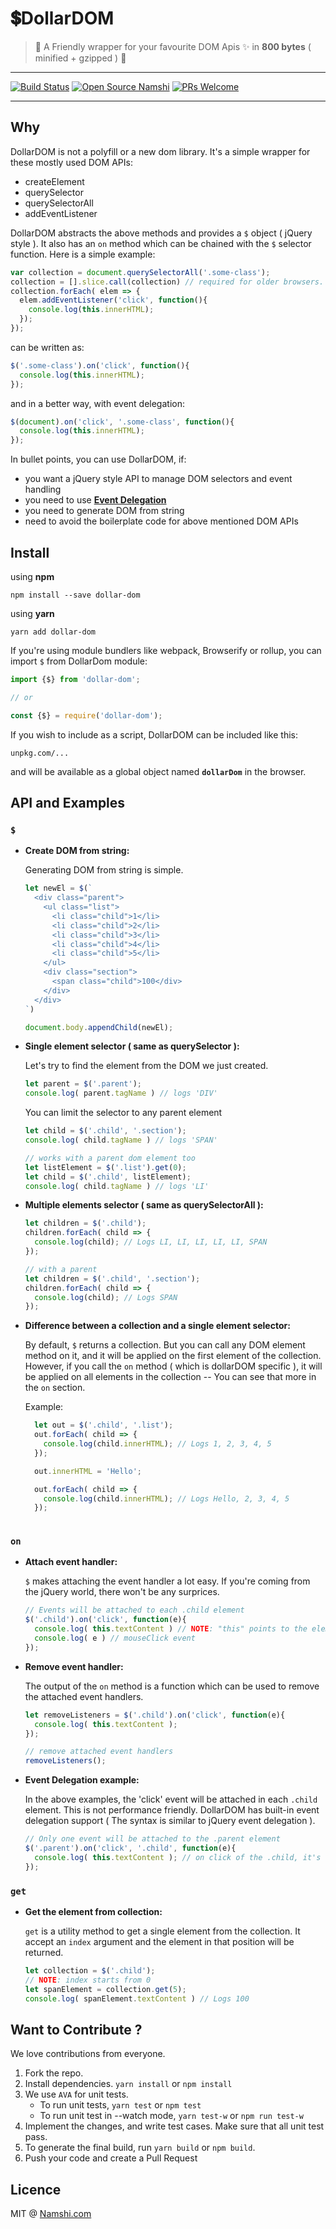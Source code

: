 # 💲DollarDOM

> 👬 A Friendly wrapper for your favourite DOM Apis ✨ in **800 bytes** ( minified + gzipped ) 🙌

<hr>

[![Build Status](https://travis-ci.org/namshi/dollar-dom.svg?branch=master)](https://travis-ci.org/namshi/dollar-dom)
[![Open Source Namshi](https://img.shields.io/badge/open--source-Namshi-blue.svg)](https://github.com/namshi)
[![PRs Welcome](https://img.shields.io/badge/PRs-welcome-brightgreen.svg?style=flat-square)](http://makeapullrequest.com)

<hr>

## Why

DollarDOM is not a polyfill or a new dom library. It's a simple wrapper for these mostly used DOM APIs:
  - createElement
  - querySelector 
  - querySelectorAll
  - addEventListener

DollarDOM abstracts the above methods and provides a `$` object ( jQuery style ). It also has an `on` method which can be chained with the `$` selector function. Here is a simple example:

```js
var collection = document.querySelectorAll('.some-class');
collection = [].slice.call(collection) // required for older browsers.
collection.forEach( elem => {
  elem.addEventListener('click', function(){
    console.log(this.innerHTML);
  }); 
});
```
 can be written as:

 ```js
 $('.some-class').on('click', function(){ 
   console.log(this.innerHTML);
 });
 ```

 and in a better way, with event delegation:

 ```js
 $(document).on('click', '.some-class', function(){ 
   console.log(this.innerHTML);
 });
 ```

In bullet points, you can use DollarDOM, if:

- you want a jQuery style API to manage DOM selectors and event handling
- you need to use __[Event Delegation](https://learn.jquery.com/events/event-delegation/)__
- you need to generate DOM from string
- need to avoid the boilerplate code for above mentioned DOM APIs

## Install

using **npm**

    npm install --save dollar-dom

using **yarn**

    yarn add dollar-dom

If you're using module bundlers like webpack, Browserify or rollup, you can import `$` from DollarDom module:

```js
import {$} from 'dollar-dom';

// or

const {$} = require('dollar-dom');
```

If you wish to include as a script, DollarDOM can be included like this:

    unpkg.com/...

and will be available as a global object named **`dollarDom`** in the browser.

## API and Examples

### __`$`__

- **Create DOM from string:**

  Generating DOM from string is simple.

  ```js
  let newEl = $(`
    <div class="parent">
      <ul class="list">
        <li class="child">1</li>
        <li class="child">2</li>
        <li class="child">3</li>
        <li class="child">4</li>
        <li class="child">5</li>
      </ul>
      <div class="section">
        <span class="child">100</div>
      </div>
    </div>
  `)

  document.body.appendChild(newEl);
  ```

- **Single element selector ( same as querySelector ):**
  
  Let's try to find the element from the DOM we just created.

  ```js
  let parent = $('.parent');
  console.log( parent.tagName ) // logs 'DIV'
  ```

  You can limit the selector to any parent element

  ```js
  let child = $('.child', '.section');
  console.log( child.tagName ) // logs 'SPAN'

  // works with a parent dom element too
  let listElement = $('.list').get(0);
  let child = $('.child', listElement);
  console.log( child.tagName ) // logs 'LI'
  ```
- **Multiple elements selector ( same as querySelectorAll ):**

  ```js
  let children = $('.child');
  children.forEach( child => {
    console.log(child); // Logs LI, LI, LI, LI, LI, SPAN
  });

  // with a parent
  let children = $('.child', '.section');
  children.forEach( child => {
    console.log(child); // Logs SPAN
  });
  ```

- **Difference between a collection and a single element selector:**

  By default, `$` returns a collection. But you can call any DOM element method on it, and it will be applied on the 
  first element of the collection. However, if you call the `on` method ( which is dollarDOM specific ), it will be applied on all elements in the collection -- You can see that more in the `on` section.

  Example:

  ```js
    let out = $('.child', '.list');
    out.forEach( child => {
      console.log(child.innerHTML); // Logs 1, 2, 3, 4, 5
    });

    out.innerHTML = 'Hello';

    out.forEach( child => {
      console.log(child.innerHTML); // Logs Hello, 2, 3, 4, 5
    });
    
  ```

### __`on`__

- **Attach event handler:**

  `$` makes attaching the event handler a lot easy. If you're coming from the jQuery world, there won't be any surprices.

  ```js
  // Events will be attached to each .child element
  $('.child').on('click', function(e){
    console.log( this.textContent ) // NOTE: "this" points to the element clicked. Make sure not to use arrow function as a handler
    console.log( e ) // mouseClick event
  });
  ```

- **Remove event handler:**

  The output of the `on` method is a function which can be used to remove the attached event handlers.

  ```js
  let removeListeners = $('.child').on('click', function(e){
    console.log( this.textContent );
  });

  // remove attached event handlers
  removeListeners();
  ```

- **Event Delegation example:**

  In the above examples, the 'click' event will be attached in each `.child` element. This is not performance friendly. DollarDOM has built-in event delegation support ( The syntax is similar to jQuery event delegation ). 

  ```js
  // Only one event will be attached to the .parent element
  $('.parent').on('click', '.child', function(e){
    console.log( this.textContent ); // on click of the .child, it's textContent will be logged.
  });
  ```

### __`get`__

- **Get the element from collection:**

  `get` is a utility method to get a single element from the collection. It accept an `index` argument and the element in that position will be returned. 

  ```js
  let collection = $('.child');
  // NOTE: index starts from 0
  let spanElement = collection.get(5);
  console.log( spanElement.textContent ) // Logs 100
  ```

## Want to Contribute ?

We love contributions from everyone. 
  1. Fork the repo.
  2. Install dependencies. `yarn install` or `npm install`
  3. We use `AVA` for unit tests. 
      - To run unit tests, `yarn test` or `npm test`
      - To run unit test in --watch mode, `yarn test-w` or `npm run test-w`
  4. Implement the changes, and write test cases. Make sure that all unit test pass.
  5. To generate the final build, run `yarn build` or `npm build`.
  6. Push your code and create a Pull Request
      

## Licence

MIT @ [Namshi.com](tech.namshi.com)
